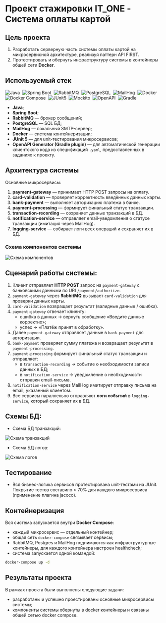 # Проект стажировки IT_ONE - Система оплаты картой

## Цель проекта
1. Разработать серверную часть системы оплаты картой на микросервисной архитектуре, реализуя паттерн API FIRST.  
2. Протестировать и обернуть инфраструктуру системы в контейнеры общей сети **Docker**.

## Используемый стек

![Java](https://img.shields.io/badge/Java-orange?logo=java&logoColor=white)  ![Spring Boot](https://img.shields.io/badge/Spring%20Boot-3.x-brightgreen?logo=spring&logoColor=white)  ![RabbitMQ](https://img.shields.io/badge/RabbitMQ-Message%20Broker-FF6600?logo=rabbitmq&logoColor=white)  ![PostgreSQL](https://img.shields.io/badge/PostgreSQL-Database-316192?logo=postgresql&logoColor=white)  ![MailHog](https://img.shields.io/badge/MailHog-SMTP%20Testing-red?logo=mail.ru&logoColor=white)  ![Docker](https://img.shields.io/badge/Docker-Containerization-2496ED?logo=docker&logoColor=white)  ![Docker Compose](https://img.shields.io/badge/Docker%20Compose-Orchestration-2496ED?logo=docker&logoColor=white)  ![JUnit5](https://img.shields.io/badge/JUnit5-Testing-25A162?logo=junit5&logoColor=white)  ![Mockito](https://img.shields.io/badge/Mockito-Mocking-yellow?logo=java&logoColor=white)  ![OpenAPI](https://img.shields.io/badge/OpenAPI-Codegen-6BA539?logo=openapiinitiative&logoColor=white)  ![Gradle](https://img.shields.io/badge/Gradle-Build%20Tool-02303A?logo=gradle&logoColor=white)

- **Java**;
- **Spring Boot**;
- **RabbitMQ** — брокер сообщений;
- **PostgreSQL** — SQL БД;
- **MailHog** — локальный SMTP-сервер;  
- **Docker** — система контейнеризации;   
- **JUnit 5** — для unit-тестирования микросервисов;
- **OpenAPI Generator (Gradle plugin)** — для автоматической генерации клиентского кода из спецификаций `.yaml`, предоставленных в заданиях к проекту.  

## Архитектура системы

Основные микросервисы:
1. **payment-gateway** — принимает HTTP POST запросы на оплату.
2. **card-validation** — проверяет корректность введённых данных карты.
3. **bank-payment** — выполняет авторизацию платежа в банке.
4. **payment-processing** — формирует финальный статус транзакции.
5. **transaction-recording** — сохраняет данные транзакций в БД.
6. **notification-service** — отправляет email-уведомления о статусе транзакции (имитация через MailHog).
7. **logging-service** — собирает логи всех операций и сохраняет их в БД.

### Схема компонентов системы
![Схема компонентов](https://github.com/user-attachments/assets/4598fca5-40a0-498b-b19c-aebd73d35890)

## Сценарий работы системы:
1. Клиент отправляет **HTTP POST** запрос на `payment-gateway` c банковскими данными по URI `/payment/authoriize`.
2. `payment-gateway` через **RabbitMQ** вызывает `card-validation` для проверки данных карты.
3. `card-validation` возвращает результат (валидные данные / ошибка).
4. `payment-gateway` отвечает клиенту:  
   - ошибка в данных → вернуть сообщение «Введите данные корректно»;  
   - успех → «Платёж принят в обработку».
5. Далее `payment-gateway` отправляет данные в `bank-payment` для авторизации.
6. `bank-payment` проверяет сумму платежа и возвращает результат в `payment-processing`.
7. `payment-processing` формирует финальный статус транзакции и отправляет:  
   - в `transaction-recording` → событие о необходимости записи данных в БД;  
   - в `notification-service` → уведомление о необходимости отправки email-письма.
8. `notification-service` через MailHog имитирует отправку письма на email, указанный клиентом.
9. Все сервисы параллельно отправляют **логи событий** в `logging-service`, который сохраняет их в БД.

## Схемы БД:
- Схема БД транзакций:

![Схема транзакций](https://github.com/user-attachments/assets/c50c2835-70cb-4305-a228-422744a7f0e3)

- Схема БД логов:

![Схема логов](https://github.com/user-attachments/assets/5c505d81-afc1-4750-808b-3911e08fe778)


## Тестирование
- Вся бизнес-логика сервисов протестирована unit-тестами на JUnit. Покрытие тестов составило > 70% для каждого микросервиса (применение плагина jacoco).

## Контейнеризация
Вся система запускается внутри **Docker Compose**:
- каждый микросервис — отдельный контейнер;
- общая сеть `docker-compose` связывает сервисы;
- RabbitMQ, Postgres и MailHog поднимаются как инфраструктурные контейнеры, для каждого контейнера настроен healthcheck;
- система запускается одной командой:
```bash
docker-compose up -d
```

## Результаты проекта
В рамках проекта были выполнены следующие задачи:
- разработаны и успешно проестированы основные микросервисы системы;
- компоненты системы обернуты в docker контейнеры и связаны общей сетью docker compose.
